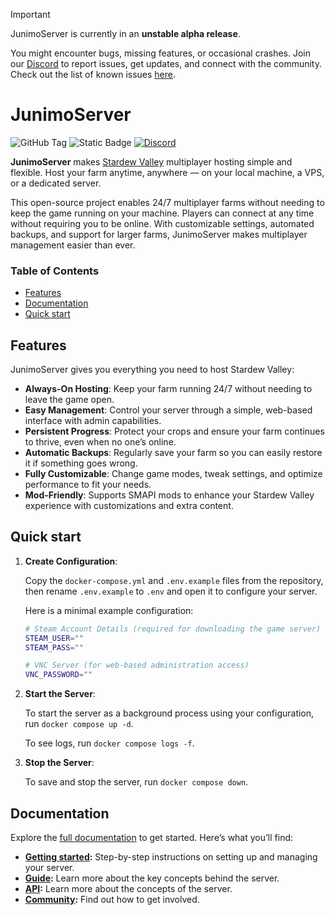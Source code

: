 > [!IMPORTANT]
> JunimoServer is currently in an **unstable alpha release**.
>
>  You might encounter bugs, missing features, or occasional crashes. Join our [Discord](https://discord.gg/w23GVXdSF7) to report issues, get updates, and connect with the community. Check out the list of known issues [here](https://github.com/stardew-valley-dedicated-server/server/issues).

# JunimoServer

![GitHub Tag](https://img.shields.io/github/v/tag/stardew-valley-dedicated-server/server?label=Latest%20Release&style=flat&colorA=18181B)
![Static Badge](https://img.shields.io/badge/Stardew%20Valley-v1.6.15-34D058?style=flat&colorA=18181B)
[![Discord](https://img.shields.io/discord/947923329057185842?label=Discord&logo=discord&color=34D058&style=flat&colorA=18181B)](https://discord.gg/w23GVXdSF7)

**JunimoServer** makes [Stardew Valley](https://www.stardewvalley.net/) multiplayer hosting simple and flexible. Host your farm anytime, anywhere — on your local machine, a VPS, or a dedicated server.

This open-source project enables 24/7 multiplayer farms without needing to keep the game running on your machine. Players can connect at any time without requiring you to be online. With customizable settings, automated backups, and support for larger farms, JunimoServer makes multiplayer management easier than ever.

### Table of Contents

<!-- REGENRATE TOC: npx markdown-toc -i README.md -->

<!-- toc -->

- [Features](#features)
- [Documentation](#documentation)
- [Quick start](#quick-start)

<!-- tocstop -->

## Features
JunimoServer gives you everything you need to host Stardew Valley:
- **Always-On Hosting**: Keep your farm running 24/7 without needing to leave the game open.
- **Easy Management**: Control your server through a simple, web-based interface with admin capabilities.
- **Persistent Progress**: Protect your crops and ensure your farm continues to thrive, even when no one’s online.
- **Automatic Backups**: Regularly save your farm so you can easily restore it if something goes wrong.
- **Fully Customizable**: Change game modes, tweak settings, and optimize performance to fit your needs.
- **Mod-Friendly**: Supports SMAPI mods to enhance your Stardew Valley experience with customizations and extra content.

## Quick start
1. **Create Configuration**:

    Copy the `docker-compose.yml` and `.env.example` files from the repository, then rename `.env.example` to `.env` and open it to configure your server.

    Here is a minimal example configuration:

    ```sh
    # Steam Account Details (required for downloading the game server)
    STEAM_USER=""
    STEAM_PASS=""

    # VNC Server (for web-based administration access)
    VNC_PASSWORD=""
    ```

2. **Start the Server**:

    To start the server as a background process using your configuration, run `docker compose up -d`.

    To see logs, run `docker compose logs -f`.

3. **Stop the Server**:

    To save and stop the server, run `docker compose down`.

## Documentation
Explore the [full documentation](docs/1.getting-started/1.introduction.md) to get started. Here’s what you’ll find:
- **[Getting started](docs/1.getting-started/1.introduction.md):** Step-by-step instructions on setting up and managing your server.
- **[Guide](docs/2.guide/1.architecture.md):** Learn more about the key concepts behind the server.
- **[API](docs/3.api/):** Learn more about the concepts of the server.
- **[Community](docs/4.community/):** Find out how to get involved.
